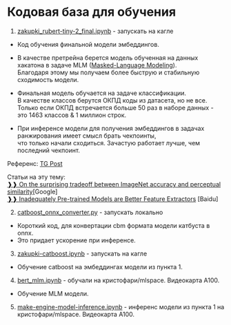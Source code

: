 # Кодовая база для обучения

1) [zakupki_rubert-tiny-2_final.ipynb](https://github.com/EugGolovanov/Zakupki/blob/main/notebooks/zakupki_rubert-tiny-2_final.ipynb) - запускать на кагле
- Код обучения финальной модели эмбеддингов.

- В качестве претрейна берется модель обученная на данных хакатона в задаче MLM ([Masked-Language Modeling](https://towardsdatascience.com/masked-language-modelling-with-bert-7d49793e5d2c)). \
Благодаря этому мы получаем более быструю и стабильную сходимость модели.
- Финальная модель обучается на задаче классификации.\
В качестве классов берутся ОКПД коды из датасета, но не все.\
Только если ОКПД встречается больше 50 раз в наборе данных - это 1463 классов & 1 миллион строк.
- При инференсе модели для получения эмбеддингов в задачах ранжирования имеет смысл брать чекпоинты,\
что только начали сходиться. Зачастую работает лучше, чем последний чекпоинт.

Референс: [TG Post](https://t.me/ai_newz/1294)

Статьи на эту тему:\
[❱❱ On the surprising tradeoff between ImageNet accuracy and perceptual similarity](https://arxiv.org/abs/2203.04946)[Google]\
[❱❱ Inadequately Pre-trained Models are Better Feature Extractors](https://arxiv.org/abs/2203.04668) [Baidu]

2) [catboost_onnx_converter.py](https://github.com/EugGolovanov/Zakupki/blob/main/notebooks/catboost_onnx_converter.py)  - запускать локально
- Короткий код, для конвертации cbm формата модели катбуста в onnx.
- Это придает ускорение при инференсе.

3) [zakupki-catboost.ipynb](https://github.com/EugGolovanov/Zakupki/blob/main/notebooks/zakupki-catboost.ipynb) - запускать на кагле
- Обучение catboost на эмбеддингах модели из пункта 1.

4) [bert_mlm.ipynb](https://github.com/EugGolovanov/Zakupki/blob/main/notebooks/bert_mlm.ipynb) - обучали на кристофари/mlspace. Видеокарта A100.
- Обучение MLM модели.

5) [make-engine-model-inference.ipynb](https://github.com/EugGolovanov/Zakupki/blob/main/notebooks/make-engine-model-inference.ipynb) - инференс модели из пункта 1 на кристофари/mlspace. Видеокарта A100.
